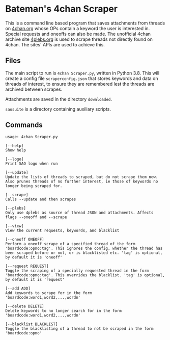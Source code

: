 # Bateman's 4chan Scraper

This is a command line based program that saves attachments from threads on [4chan.org](https://www.4chan.org) whose OPs contain a keyword the user is interested in. Special requests and oneoffs can also be made. The unofficial 4chan archive site [4plebs.org](https://www.4plebs.org) is used to scrape threads not directly found on 4chan. The sites' APIs are used to achieve this.

## Files

The main script to run is `4chan Scraper.py`, written in Python 3.8. This will create a config file `scraperconfig.json` that stores keywords and data on threads of interest, to ensure they are remembered lest the threads are archived between scrapes.

Attachments are saved in the directory `downloaded`.

`saosuite` is a directory containing auxiliary scripts.

## Commands
```
usage: 4chan Scraper.py

[--help]
Show help

[--logo]
Print SAO logo when run

[--update]
Update the lists of threads to scraped, but do not scrape them now. Also prunes threads of no further interest, ie those of keywords no longer being scraped for.

[--scrape]
Calls --update and then scrapes

[--plebs]
Only use 4plebs as source of thread JSON and attachments. Affects flags --oneoff and --scrape

[--view]
View the current requests, keywords, and blacklist

[--oneoff ONEOFF]
Perform a oneoff scrape of a specified thread of the form 'boardcode:opno:tag'. This ignores the config, whether the thread has been scraped before or not, or is blacklisted etc. 'tag' is optional, by default it is 'oneoff'

[--request REQUEST]
Toggle the scraping of a specially requested thread in the form 'boardcode:opno:tag'. This overrides the blacklist. 'tag' is optional, by default it is 'request'

[--add ADD]
Add keywords to scrape for in the form 'boardcode:word1,word2,...,wordn'

[--delete DELETE]
Delete keywords to no longer search for in the form 'boardcode:word1,word2,...,wordn'

[--blacklist BLACKLIST]
Toggle the blacklisting of a thread to not be scraped in the form 'boardcode:opno'
```
